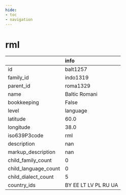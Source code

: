 ```yaml
---
hide:
- toc
- navigation
---
```

# rml
|                      | info                 |
|:---------------------|:---------------------|
| id                   | balt1257             |
| family_id            | indo1319             |
| parent_id            | roma1329             |
| name                 | Baltic Romani        |
| bookkeeping          | False                |
| level                | language             |
| latitude             | 60.0                 |
| longitude            | 38.0                 |
| iso639P3code         | rml                  |
| description          | nan                  |
| markup_description   | nan                  |
| child_family_count   | 0                    |
| child_language_count | 0                    |
| child_dialect_count  | 5                    |
| country_ids          | BY EE LT LV PL RU UA |